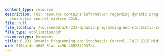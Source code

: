 ```yaml
---
content_type: resource
description: This resource contains information regarding dynamic programming and
  stochastic control midterm 2015.
file: null
file_location: /coursemedia/6-231-dynamic-programming-and-stochastic-control-fall-2015/5f04af4d460281acca9b40928f9937a4_MIT6_231F15_mid_2015.pdf
file_type: application/pdf
resourcetype: Document
title: 6.231 Dynamic Programming and Stochastic Control, Fall 2015 Midterm
uid: 5f04af4d-4602-81ac-ca9b-40928f9937a4
---
```

